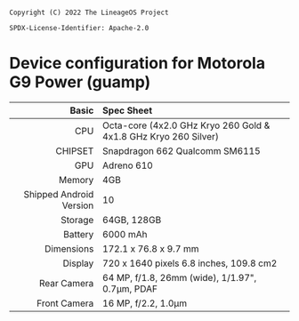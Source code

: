 ```

Copyright (C) 2022 The LineageOS Project

SPDX-License-Identifier: Apache-2.0

```
Device configuration for Motorola G9 Power (guamp)
==================================

Basic   | Spec Sheet
-------:|:-------------------------
CPU     | Octa-core (4x2.0 GHz Kryo 260 Gold & 4x1.8 GHz Kryo 260 Silver)
CHIPSET | Snapdragon 662 Qualcomm SM6115
GPU     | Adreno 610
Memory  | 4GB
Shipped Android Version | 10
Storage | 64GB, 128GB
Battery | 6000 mAh
Dimensions | 172.1 x 76.8 x 9.7 mm
Display | 720 x 1640 pixels 6.8 inches, 109.8 cm2
Rear Camera  | 64 MP, f/1.8, 26mm (wide), 1/1.97", 0.7µm, PDAF
Front Camera | 16 MP, f/2.2, 1.0µm

